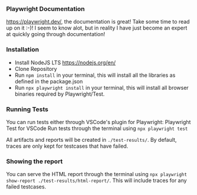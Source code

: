 ### Playwright Documentation
https://playwright.dev/, the documentation is great! Take some time to read up on it :-)! I seem to know alot, but in reality I have just become an expert at quickly going through documentation!

### Installation
* Install NodeJS LTS https://nodejs.org/en/
* Clone Repository
* Run ```npm install``` in your terminal, this will install all the libraries as defined in the package.json
* Run ```npx playwright install``` in your terminal, this will install all browser binaries required by Playwright/Test.

### Running Tests
You can run tests either through VSCode's plugin for Playwright: Playwright Test for VSCode
Run tests through the terminal using ```npx playwright test```

All artifacts and reports will be created in ```./test-results/```. By default, traces are only kept for testcases that have failed.


### Showing the report
You can serve the HTML report through the terminal using ```npx playwright show-report ./test-results/html-report/```. This will include traces for any failed testcases. 